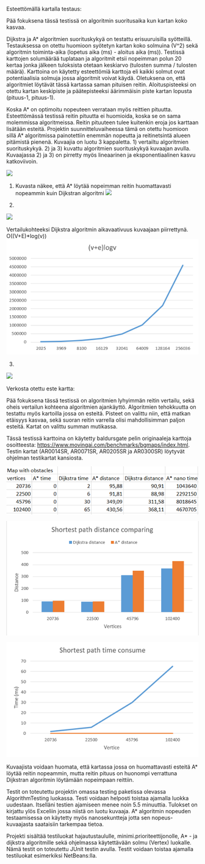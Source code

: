 Esteettömällä kartalla testaus:

Pää fokuksena tässä testissä on algoritmin suoritusaika kun kartan koko kasvaa.

Dijkstra ja A* algoritmien suorituskykyä on testattu erisuuruisilla syötteillä. Testauksessa on otettu huomioon syötetyn kartan koko solmuina (V^2) sekä algoritmin toiminta-aika (lopetus aika (ms) - aloitus aika (ms)). Testissä karttojen solumäärää tuplataan ja algoritmit etsii nopeimman polun 20 kertaa jonka jälkeen tuloksista otetaan keskiarvo (tulosten summa / tulosten määrä). Karttoina on käytetty esteettömiä karttoja eli kaikki solmut ovat potentiaalisia solmuja jossa algoritmit voivat käydä. Oletuksena on, että algoritmiet löytävät tässä kartassa saman pituisen reitin. Aloituspisteeksi on otettu kartan keskipiste ja päätepisteeksi äärimmäisin piste kartan lopusta (pituus-1, pituus-1). 

Koska A* on optimoitu nopeuteen verrataan myös reittien pituutta. Esteettömässä testissä reitin pituutta ei huomioida, koska se on sama molemmissa algoritmeissa. Reitin pituuteen tulee kuitenkin eroja jos karttaan lisätään esteitä. Projektin suunnitteluvaiheessa tämä on otettu huomioon sillä A* algoritmissa painotettiin enemmän nopeutta ja reitinetsintä alueen pitämistä pienenä.
Kuvaajia on luotu 3 kappaletta. 1) vertailtu algoritmien suorituskykyä. 2) ja 3) kuvattu algoritmien suorituskykyä kuvaajan avulla. Kuvaajassa 2) ja 3) on pirretty myös lineaarinen ja eksponentiaalinen kasvu katkoviivoin.

![](/dokumentaatio/kuvat/esteet%C3%B6n%20kartta/MapNoObstacleTable.PNG)

1) Kuvasta näkee, että A* löytää nopeimman reitin huomattavasti nopeammin kuin Dijkstran algoritmi
![](/dokumentaatio/kuvat/esteet%C3%B6n%20kartta/AstarDijkstraCompareTime.PNG)

2)
![](/dokumentaatio/kuvat/esteet%C3%B6n%20kartta/DijkstraTime.PNG)

Vertailukohteeksi Dijkstra algoritmin aikavaativuus kuvaajaan piirrettynä. O((V+E)*log(v))
![](/dokumentaatio/kuvat/DijkstraTimecomplex.PNG)

3)
![](/dokumentaatio/kuvat/esteet%C3%B6n%20kartta/AstarTime.PNG)



Verkosta otettu este kartta:

Pää fokuksena tässä testissä on algoritmien lyhyimmän reitin vertailu, sekä oheis vertailun kohteena algoritmien ajankäyttö.
Algoritmien tehokkuutta on testattu myös kartoilla jossa on esteitä. Pisteet on valittu niin, että matkan etäisyys kasvaa, sekä suoran reitin varrella olisi mahdollisimman paljon esteitä. Kartat on valittu summan mutikassa.

Tässä testissä karttoina on käytetty baldursgate pelin originaaleja karttoja osoitteesta: https://www.movingai.com/benchmarks/bgmaps/index.html. Testin kartat (AR0014SR, AR0071SR, AR0205SR ja AR0300SR) löytyvät ohjelman testikartat kansiosta.

![](/dokumentaatio/kuvat/este%20kartta/MapObstacleTable.PNG)

![](/dokumentaatio/kuvat/este%20kartta/ShortestPathCompare.PNG)

![](/dokumentaatio/kuvat/este%20kartta/ObstacleTimeConsume.PNG)

Kuvaajista voidaan huomata, että kartassa jossa on huomattavasti esteitä A* löytää reitin nopeammin, mutta reitin pituus on huonompi verrattuna Dijkstran algoritmin löytämään nopeimpaan reittiin. 

Testit on toteutettu projektin omassa testing paketissa olevassa AlgorithmTesting luokassa. Testi voidaan helposti toistaa ajamalla luokka uudestaan. Itselläni testien ajamiseen menee noin 5.5 minuuttia.
Tulokset on kirjattu ylös Exceliin jossa niistä on luotu kuvaaja. A* algoritmin nopeuden testaamisessa on käytetty myös nanosekuntteja jotta sen nopeus-kuvaajasta saataisiin tarkempaa tietoa.

Projekti sisältää testiluokat hajautustaululle, minimi.prioriteettijonolle, A* - ja dijkstra algoritmille sekä ohjelmassa käytettävään solmu (Vertex) luokalle. Nämä testit on toteutettu JUnit testin avulla.
Testit voidaan toistaa ajamalla testiluokat esimerkiksi NetBeans:lla.
